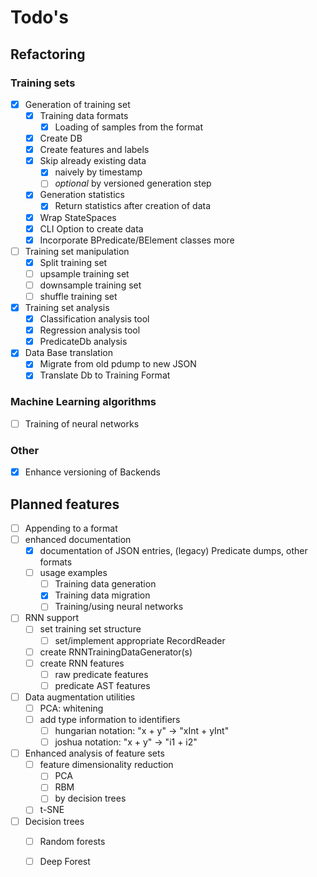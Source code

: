 # Todo's

## Refactoring

### Training sets

- [x] Generation of training set
  - [x] Training data formats
    - [x] Loading of samples from the format
  - [x] Create DB
  - [x] Create features and labels
  - [x] Skip already existing data
    - [x] naively by timestamp
    - [ ] _optional_ by versioned generation step
  - [x] Generation statistics
    - [x] Return statistics after creation of data
  - [x] Wrap StateSpaces
  - [x] CLI Option to create data
  - [x] Incorporate BPredicate/BElement classes more
- [ ] Training set manipulation
  - [x] Split training set
  - [ ] upsample training set
  - [ ] downsample training set
  - [ ] shuffle training set
- [x] Training set analysis
  - [x] Classification analysis tool
  - [x] Regression analysis tool
  - [x] PredicateDb analysis
- [x] Data Base translation
  - [x] Migrate from old pdump to new JSON
  - [x] Translate Db to Training Format

### Machine Learning algorithms

- [ ] Training of neural networks

### Other

- [x] Enhance versioning of Backends

## Planned features

- [ ] Appending to a format
- [ ] enhanced documentation
  - [x] documentation of JSON entries, (legacy) Predicate dumps, other formats
  - [ ] usage examples
    - [ ] Training data generation
    - [x] Training data migration
    - [ ] Training/using neural networks
- [ ] RNN support
  - [ ] set training set structure
    - [ ] set/implement appropriate RecordReader
  - [ ] create RNNTrainingDataGenerator(s)
  - [ ] create RNN features
    - [ ] raw predicate features
    - [ ] predicate AST features
- [ ] Data augmentation utilities
  - [ ] PCA: whitening
  - [ ] add type information to identifiers
    - [ ] hungarian notation: "x + y" -> "xInt + yInt"
    - [ ] joshua notation: "x + y" -> "i1 + i2"
- [ ] Enhanced analysis of feature sets
  - [ ] feature dimensionality reduction
    - [ ] PCA
    - [ ] RBM
    - [ ] by decision trees
  - [ ] t-SNE
- [ ] Decision trees
  - [ ] Random forests 
  - [ ] Deep Forest

